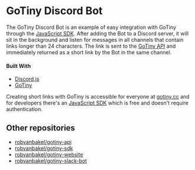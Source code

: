 # GoTiny Discord Bot

The GoTiny Discord Bot is an example of easy integration with GoTiny through the [JavaScript SDK](https://github.com/robvanbakel/gotiny-sdk). After adding the Bot to a Discord server, it will sit in the background and listen for messages in all channels that contain links longer than 24 characters. The link is sent to the [GoTiny API](https://github.com/robvanbakel/gotiny-api) and immediately returned as a short link by the Bot in the same channel.

#### Built With

- [Discord.js](https://discord.js.org)
- [GoTiny](https://www.npmjs.com/package/gotiny)

Creating short links with GoTiny is accessible for everyone at [gotiny.cc](https://gotiny.cc) and for developers there's an [JavaScript SDK](https://github.com/robvanbakel/gotiny-sdk) which is free and doesn't require authentication. 

## Other repositories

- [robvanbakel/gotiny-api](https://github.com/robvanbakel/gotiny-api)
- [robvanbakel/gotiny-sdk](https://github.com/robvanbakel/gotiny-sdk)
- [robvanbakel/gotiny-website](https://github.com/robvanbakel/gotiny-website)
- [robvanbakel/gotiny-slack-bot](https://github.com/robvanbakel/gotiny-slack-bot)

